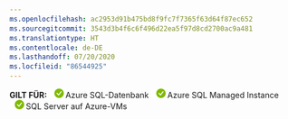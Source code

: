 ```yaml
---
ms.openlocfilehash: ac2953d91b475bd8f9fc7f7365f63d64f87ec652
ms.sourcegitcommit: 3543d3b4f6c6f496d22ea5f97d8cd2700ac9a481
ms.translationtype: HT
ms.contentlocale: de-DE
ms.lasthandoff: 07/20/2020
ms.locfileid: "86544925"
---
```

<Token>**GILT FÜR:** ![Ja](../media/applies-to/yes.png)Azure SQL-Datenbank ![Ja](../media/applies-to/yes.png)Azure SQL Managed Instance ![Ja](../media/applies-to/yes.png)SQL Server auf Azure-VMs</Token> 

